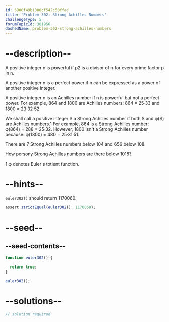 ```yaml
---
id: 5900f49b1000cf542c50ffad
title: 'Problem 302: Strong Achilles Numbers'
challengeType: 5
forumTopicId: 301956
dashedName: problem-302-strong-achilles-numbers
---
```


# --description--

A positive integer n is powerful if p2 is a divisor of n for every prime factor p in n.

A positive integer n is a perfect power if n can be expressed as a power of another positive integer.

A positive integer n is an Achilles number if n is powerful but not a perfect power. For example, 864 and 1800 are Achilles numbers: 864 = 25·33 and 1800 = 23·32·52.

We shall call a positive integer S a Strong Achilles number if both S and φ(S) are Achilles numbers.1 For example, 864 is a Strong Achilles number: φ(864) = 288 = 25·32. However, 1800 isn't a Strong Achilles number because: φ(1800) = 480 = 25·31·51.

There are 7 Strong Achilles numbers below 104 and 656 below 108.

How persony Strong Achilles numbers are there below 1018?

1 φ denotes Euler's totient function.

# --hints--

`euler302()` should return 1170060.

```js
assert.strictEqual(euler302(), 1170060);
```

# --seed--

## --seed-contents--

```js
function euler302() {

  return true;
}

euler302();
```

# --solutions--

```js
// solution required
```
